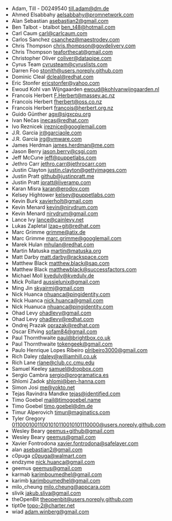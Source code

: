 * Adam, Till - D0249540 <till.adam@dm.de>
* Ahmed Elsabbahy <aelsabbahy@promnetwork.com>
* Alan Sebastian <asebastian2@gmail.com>
* Ben Talbot - btalbot <ben_t48@hotmail.com>
* Carl Caum <carl@carlcaum.com>
* Carlos Sanchez <csanchez@maestrodev.com>
* Chris Thompson <chris.thompson@govdelivery.com>
* Chris Thompson <teaforthecat@gmail.com>
* Christopher Oliver <coliver@datapipe.com>
* Cyrus Team <cyrusteam@cyruslists.com>
* Darren Foo <stonith@users.noreply.github.com>
* Dominic Cleal <dcleal@redhat.com>
* Eric Stonfer <ericstonfer@yahoo.com>
* Ewoud Kohl van Wijngaarden <ewoud@kohlvanwijngaarden.nl>
* Francois Herbert <F.Herbert@massey.ac.nz>
* Francois Herbert <fherbert@oss.co.nz>
* Francois Herbert <francois@herbert.org.nz>
* Guido Günther <agx@sigxcpu.org>
* Ivan Nečas <inecas@redhat.com>
* Ivo Reznicek <ireznice@googlemail.com>
* J.R. Garcia <jr@garciaole.com>
* J.R. Garcia <jrg@vmware.com>
* James Herdman <james.herdman@me.com>
* Jason Berry <jason.berry@csgi.com>
* Jeff McCune <jeff@puppetlabs.com>
* Jethro Carr <jethro.carr@jethrocarr.com>
* Justin Clayton <justin.clayton@gettyimages.com>
* Justin Pratt <github@justinpratt.me>
* Justin Pratt <jpratt@liveramp.com>
* Karan Misra <karan@erodov.com>
* Kelsey Hightower <kelsey@puppetlabs.com>
* Kevin Burk <xavierholt@gmail.com>
* Kevin Menard <kevin@nirvdrum.com>
* Kevin Menard <nirvdrum@gmail.com>
* Lance Ivy <lance@cainlevy.net>
* Lukas Zapletal <lzap+git@redhat.com>
* Marc Grimme <grimme@atix.de>
* Marc Grimme <marc.grimme@googlemail.com>
* Marek Hulan <mhulan@redhat.com>
* Martin Matuska <martin@matuska.org>
* Matt Darby <matt.darby@rackspace.com>
* Matthew Black <matthew.black@sap.com>
* Matthew Black <matthewblack@successfactors.com>
* Michael Moll <kvedulv@kvedulv.de>
* Mick Pollard <aussielunix@gmail.com>
* Ming Jin <skyairmj@gmail.com>
* Nick Huanca <nhuanca@pingidentity.com>
* Nick Huanca <nick.huanca@gmail.com>
* Nick Huanuca <nhuanca@pingidentity.com>
* Ohad Levy <ohadlevy@gmail.com>
* Ohad Levy <ohadlevy@redhat.com>
* Ondrej Prazak <oprazak@redhat.com>
* Oscar Elfving <sofam84@gmail.com>
* Paul Thornthwaite <paul@brightbox.co.uk>
* Paul Thornthwaite <tokengeek@gmail.com>
* Paulo Henrique Lopes Ribeiro <plribeiro3000@gmail.com>
* Rich Daley <rdaley@williamhill.co.uk>
* Rich Lane <rlane@club.cc.cmu.edu>
* Samuel Keeley <samuel@dropbox.com>
* Sergio Cambra <sergio@programatica.es>
* Shlomi Zadok <shlomi@ben-hanna.com>
* Simon Josi <me@yokto.net>
* Tejas Ravindra Mandke <tejas@identified.com>
* Timo Goebel <mail@timogoebel.name>
* Timo Goebel <timo.goebel@dm.de>
* Timur Alperovich <timur@maginatics.com>
* Tyler Gregory <01100010011001010110010101110000@users.noreply.github.com>
* Wesley Beary <geemus+github@gmail.com>
* Wesley Beary <geemus@gmail.com>
* Xavier Fontrodona <xavier.fontrodona@safelayer.com>
* alan <asebastian2@gmail.com>
* c0puga <c0puga@walmart.com>
* endzyme <nick.huanca@gmail.com>
* geemus <geemus@gmail.com>
* karmab <karimboumedhel@gmail.com>
* karimb <karimboumedhel@gmail.com>
* milo_cheung <milo.cheung@appcara.com>
* slivik <jakub.sliva@gmail.com>
* theOpenBit <theopenbit@users.noreply.github.com>
* tipt0e <topo-2@charter.net>
* wiad <adam.winberg@gmail.com>
